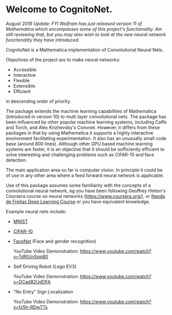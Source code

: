 # Welcome to CognitoNet.

*August 2016 Update: FYI Wolfram has just released version 11 of Mathematica which encompasses some of this project's functionality. Am still reviewing that, but you may also wish to look at the new neural network functionality they have introduced.*

CognitoNet is a Mathematica implementation of Convolutional Neural Nets.

Objectives of the project are to make neural networks:

 - Accessible
 - Interactive
 - Flexible
 - Extensible
 - Efficient

in descending order of priority.

The package extends the machine learning capabilities of Mathematica (introduced in version 10) to multi layer convolutional nets. The package has been influenced by other popular machine learning systems, including Caffe and Torch, and Alex Krizhevsky's Convnet. However, it differs from these packages in that by using Mathematica it supports a highly interactive environment facilitating experimentation. It also has an unusually small code base (around 800 lines). Although other GPU based machine learning systems are faster, it is an objective that it should be sufficiently efficient to solve interesting and challenging problems such as CIFAR-10 and face detection.

The main application area so far is computer vision. In principle it could be of use in any other area where a feed forward neural network is applicable.

Use of this package assumes some familiarity with the concepts of a convolutional neural network, eg you have been following Geoffrey Hinton's Coursera course on neural networks (https://www.coursera.org/), or [Nando de Freitas Deep Learning Course](https://www.youtube.com/watch?v=PlhFWT7vAEw&list=PLE6Wd9FR--EfW8dtjAuPoTuPcqmOV53Fu&index=16) or you have equivalent knowledge.

Example neural nets include:

 - [MNIST](https://github.com/jfrancis71/CognitoNet/wiki/MNIST)
 - [CIFAR-10](https://github.com/jfrancis71/CognitoNet/wiki/CIFAR-10-Example)
 - [FaceNet](https://github.com/jfrancis71/CognitoNet/wiki/Face-Detection) (Face and gender recognition)
 
    YouTube Video Demonstration: <https://www.youtube.com/watch?v=TdRtUnSppB0>
 - Self Driving Robot (Lego EV3)

   YouTube Video Demonstration: <https://www.youtube.com/watch?v=DCad82UdDFA> 

 - "No Entry" Sign Localization

   YouTube Video Demonstration: <https://www.youtube.com/watch?v=fz5h-RDwTTs> 
